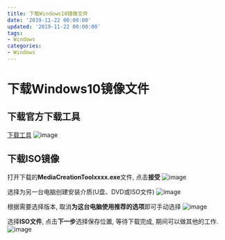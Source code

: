 ```yaml
---
title: 下载Windows10镜像文件
date: '2019-11-22 00:00:00'
updated: '2019-11-22 00:00:00'
tags:
- Windows
categories:
- Windows
---
```

# 下载Windows10镜像文件

## 下载官方下载工具

[下载工具](https://www.microsoft.com/zh-cn/software-download/windows10)
![image](https://gitee.com/swang-harbin/pic-bed/raw/master/images/2021/20210609143036.png)

## 下载ISO镜像
打开下载的**MediaCreationToolxxxx.exe**文件, 点击**接受**
![image](https://gitee.com/swang-harbin/pic-bed/raw/master/images/2021/20210609143037.png)

选择为另一台电脑创建安装介质(U盘、DVD或ISO文件)
![image](https://gitee.com/swang-harbin/pic-bed/raw/master/images/2021/20210609143038.png)

根据需要选择版本, 取消**为这台电脑使用推荐的选项**即可手动选择
![image](https://gitee.com/swang-harbin/pic-bed/raw/master/images/2021/20210619224137.png)

选择**ISO文件**, 点击**下一步**选择保存位置, 等待下载完成, 期间可以做其他的工作.
![image](https://gitee.com/swang-harbin/pic-bed/raw/master/images/2021/20210609143039.png)
